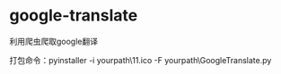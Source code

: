 # google-translate
利用爬虫爬取google翻译

打包命令：pyinstaller -i yourpath\11.ico -F yourpath\GoogleTranslate.py
